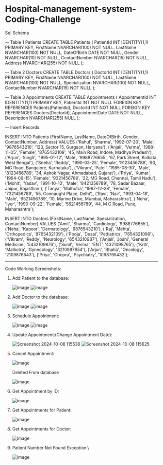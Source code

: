 # Hospital-management-system-Coding-Challenge


Sql Schema 

-- Table 1 Patients
CREATE TABLE Patients (
    PatientId INT IDENTITY(1,1) PRIMARY KEY,
    FirstName NVARCHAR(100) NOT NULL,
    LastName NVARCHAR(100) NOT NULL,
    DateOfBirth DATE NOT NULL,
    Gender NVARCHAR(10) NOT NULL,
    ContactNumber NVARCHAR(15) NOT NULL,
    Address NVARCHAR(255) NOT NULL
);

-- Table 2 Doctors
CREATE TABLE Doctors (
    DoctorId INT IDENTITY(1,1) PRIMARY KEY,
    FirstName NVARCHAR(100) NOT NULL,
    LastName NVARCHAR(100) NOT NULL,
    Specialization NVARCHAR(100) NOT NULL,
    ContactNumber NVARCHAR(15) NOT NULL
);

-- Table 3 Appointments
CREATE TABLE Appointments (
    AppointmentId INT IDENTITY(1,1) PRIMARY KEY,
    PatientId INT NOT NULL FOREIGN KEY REFERENCES Patients(PatientId),
    DoctorId INT NOT NULL FOREIGN KEY REFERENCES Doctors(DoctorId),
    AppointmentDate DATE NOT NULL,
    Description NVARCHAR(255) NULL
);


-- Insert Records

INSERT INTO Patients (FirstName, LastName, DateOfBirth, Gender, ContactNumber, Address)
VALUES 
('Rahul', 'Sharma', '1992-07-20', 'Male', '9876543210', '123, Sector 15, Gurgaon, Haryana'),
('Anjali', 'Verma', '1988-11-05', 'Female', '8765432109', '45, Main Road, Indore, Madhya Pradesh'),
('Arjun', 'Singh', '1995-01-12', 'Male', '9988776655', '67, Park Street, Kolkata, West Bengal'),
('Sneha', 'Reddy', '1990-03-25', 'Female', '9123456789', '90, MG Road, Bangalore, Karnataka'),
('Vikram', 'Patel', '1985-08-30', 'Male', '8123456789', '34, Ashok Nagar, Ahmedabad, Gujarat'),
('Priya', 'Kumar', '1994-06-15', 'Female', '9321456789', '22, MG Road, Chennai, Tamil Nadu'),
('Mohit', 'Yadav', '1991-10-10', 'Male', '8421356789', '78, Sadar Bazaar, Jaipur, Rajasthan'),
('Tanya', 'Malhotra', '1987-12-28', 'Female', '7321456789', '55, Connaught Place, Delhi'),
('Ravi', 'Nair', '1993-04-18', 'Male', '6521456789', '10, Marine Drive, Mumbai, Maharashtra'),
('Neha', 'Iyer', '1990-09-22', 'Female', '5621456789', '44, M G Road, Pune, Maharashtra');


INSERT INTO Doctors (FirstName, LastName, Specialization, ContactNumber) 
VALUES 
('Amit', 'Sharma', 'Cardiology', '9988776655'),
('Neha', 'Kapoor', 'Dermatology', '9876543210'),
('Raj', 'Mehta', 'Orthopedics', '8765432109'),
('Pooja', 'Desai', 'Pediatrics', '7654321098'),
('Vikram', 'Reddy', 'Neurology', '6543210987'),
('Anjali', 'Joshi', 'General Medicine', '5432109876'),
('Sunil', 'Verma', 'ENT', '4321098765'),
('Kriti', 'Malhotra', 'Gynecology', '3210987654'),
('Arjun', 'Bhatia', 'Oncology', '2109876543'),
('Priya', 'Chopra', 'Psychiatry', '1098765432');

--------------------------------------------------------------------------------------------------------------------------------------------------------------------------------------------------------------------
Code Working Screenshots:
1. Add Patient to the database:
   
   ![image](https://github.com/user-attachments/assets/398beee0-ee1d-4f15-9f54-5bb63ae6b289)
   ![image](https://github.com/user-attachments/assets/69974064-2c8a-4a1f-88ca-da4c4ca41516)

2. Add Doctor to the database:
   
   ![image](https://github.com/user-attachments/assets/249f8fec-e28d-4f3f-b327-dd03373e2053)
   ![image](https://github.com/user-attachments/assets/98b53687-4527-4a65-bf57-6f9276bf1397)

3. Schedule Appointment:
   
   ![image](https://github.com/user-attachments/assets/ae1e552f-46d7-4900-aeda-d03faa08c487)
   ![image](https://github.com/user-attachments/assets/8c4ee3fb-8f56-47d8-8088-41354b6ad70d)

4. Update Appointment:(Change Appointment Date):
   
   ![Screenshot 2024-10-08 115539](https://github.com/user-attachments/assets/1d91cb70-4760-41c0-81c2-88d74bb6b47d)
   ![Screenshot 2024-10-08 115625](https://github.com/user-attachments/assets/92769d14-94fa-4a29-ae9a-ae33e4b303ad)

5. Cancel Appointment:
   
    ![image](https://github.com/user-attachments/assets/1b72cab4-261d-4a79-8485-c627dd63e03c)
   
   Deleted From database
   
    ![image](https://github.com/user-attachments/assets/3d43c582-3fcc-4195-afa0-1c07f41c4810)
   
7. Get Appointment by ID:

   ![image](https://github.com/user-attachments/assets/aadb0dac-a7f6-4951-b9e3-18d6859b385b)

8. Get Appointments for Patient:
   
   ![image](https://github.com/user-attachments/assets/20eda319-c69e-460b-8fc9-fa5e462b19c6)

9. Get Appointments for Doctor:

   ![image](https://github.com/user-attachments/assets/bc945c9a-b20b-4dff-b8b7-ef0d9d24bb7a)

10. Patient Number Not Found Exception:\

    ![image](https://github.com/user-attachments/assets/c99b3bc1-85c7-42d2-aa19-b1f3c3c14664)


    






